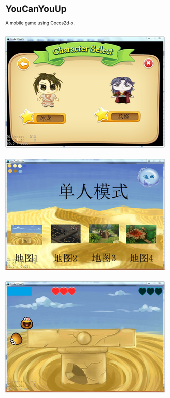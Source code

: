 YouCanYouUp
===========

A mobile game using Cocos2d-x.<br>
<br><br>
![alt text](https://github.com/ZHONGHuanGit/YouCanYouUp/blob/master/Resources/1.jpg)<br>
<br><br>
![alt text](https://github.com/ZHONGHuanGit/YouCanYouUp/blob/master/Resources/2.jpg)<br>
<br><br>
![alt text](https://github.com/ZHONGHuanGit/YouCanYouUp/blob/master/Resources/3.jpg)<br>

